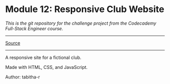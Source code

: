 # Module 12: Responsive Club Website
_This is the git repository for the challenge project from the Codecademy Full-Stack Engineer course._
***
[Source](https://www.codecademy.com/paths/full-stack-engineer-career-path/tracks/fscp-making-a-website-responsive/modules/fecp-challenge-project-responsive-club-website/projects/responsive-club-website "Codecademy")
***
A responsive site for a fictional club.

Made with HTML, CSS, and JavaScript.

Author: tabitha-r